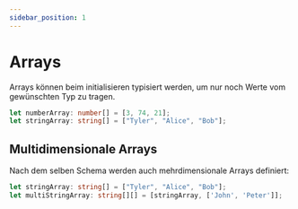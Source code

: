 ```yaml
---
sidebar_position: 1
---
```


# Arrays

Arrays können beim initialisieren typisiert werden, um nur noch Werte vom gewünschten Typ zu tragen.

```ts
let numberArray: number[] = [3, 74, 21];
let stringArray: string[] = ["Tyler", "Alice", "Bob"];
```

## Multidimensionale Arrays

Nach dem selben Schema werden auch mehrdimensionale Arrays definiert:

```ts
let stringArray: string[] = ["Tyler", "Alice", "Bob"];
let multiStringArray: string[][] = [stringArray, ['John', 'Peter']];
```

